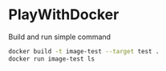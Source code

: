 # PlayWithDocker
Build and run simple command
```bash
docker build -t image-test --target test .
docker run image-test ls
```

